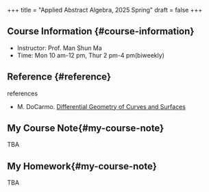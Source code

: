 +++
title = "Applied Abstract Algebra, 2025 Spring"
draft = false
+++

## Course Information {#course-information}

-   Instructor: Prof. Man Shun Ma
-   Time: Mon 10 am-12 pm, Thur 2 pm-4 pm(biweekly)

## Reference {#reference}

references
-   M. DoCarmo. [Differential Geometry of Curves and Surfaces](./Do-Carmo.pdf)

## My Course Note{#my-course-note}
TBA


## My Homework{#my-course-note}
TBA
